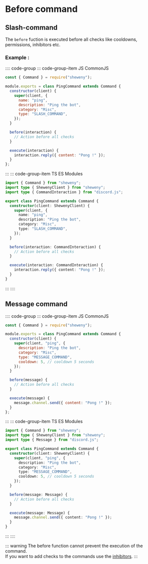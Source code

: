 # Before command

## Slash-command

The `before` fuction is executed before all checks like cooldowns, permissions, inhibitors etc.

### Example :

:::: code-group
::: code-group-item JS CommonJS

```js
const { Command } = require("sheweny");

module.exports = class PingCommand extends Command {
  constructor(client) {
    super(client, {
      name: "ping",
      description: "Ping the bot",
      category: "Misc",
      type: "SLASH_COMMAND",
    });
  }

  before(interaction) {
    // Action before all checks
  }

  execute(interaction) {
    interaction.reply({ content: "Pong !" });
  }
};
```

:::
::: code-group-item TS ES Modules

```ts
import { Command } from "sheweny";
import type { ShewenyClient } from "sheweny";
import type { CommandInteraction } from "discord.js";

export class PingCommand extends Command {
  constructor(client: ShewenyClient) {
    super(client, {
      name: "ping",
      description: "Ping the bot",
      category: "Misc",
      type: "SLASH_COMMAND",
    });
  }

  before(interaction: CommandInteraction) {
    // Action before all checks
  }

  execute(interaction: CommandInteraction) {
    interaction.reply({ content: "Pong !" });
  }
}
```

:::
::::

## Message command

:::: code-group
::: code-group-item JS CommonJS

```js
const { Command } = require("sheweny");

module.exports = class PingCommand extends Command {
  constructor(client) {
    super(client, "ping", {
      description: "Ping the bot",
      category: "Misc",
      type: "MESSAGE_COMMAND",
      cooldown: 5, // cooldown 5 seconds
    });
  }

  before(message) {
    // Action before all checks
  }

  execute(message) {
    message.channel.send({ content: "Pong !" });
  }
};
```

:::
::: code-group-item TS ES Modules

```ts
import { Command } from "sheweny";
import type { ShewenyClient } from "sheweny";
import type { Message } from "discord.js";

export class PingCommand extends Command {
  constructor(client: ShewenyClient) {
    super(client, "ping", {
      description: "Ping the bot",
      category: "Misc",
      type: "MESSAGE_COMMAND",
      cooldown: 5, // cooldown 5 seconds
    });
  }

  before(message: Message) {
    // Action before all checks
  }

  execute(message: Message) {
    message.channel.send({ content: "Pong !" });
  }
}
```

:::
::::

::: warning
The before function cannot prevent the execution of the command.  
If you want to add checks to the commands use the [inhibitors](../inhibitors/Inhibitor.md).
:::

